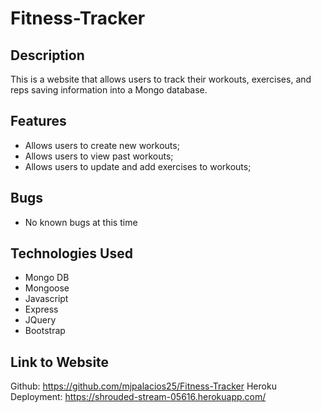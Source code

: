 # Fitness-Tracker

## Description
This is a website that allows users to track their workouts, exercises, and reps saving information into a Mongo database. 


## Features
* Allows users to create new workouts;
* Allows users to view past workouts;
* Allows users to update and add exercises to workouts;

## Bugs
* No known bugs at this time

## Technologies Used
* Mongo DB 
* Mongoose
* Javascript
* Express
* JQuery
* Bootstrap

## Link to Website
Github: https://github.com/mjpalacios25/Fitness-Tracker 
Heroku Deployment: https://shrouded-stream-05616.herokuapp.com/